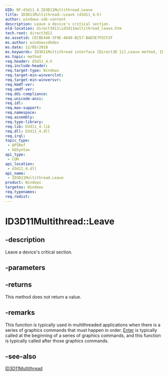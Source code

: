 ```yaml
---
UID: NF:d3d11_4.ID3D11Multithread.Leave
title: ID3D11Multithread::Leave (d3d11_4.h)
author: windows-sdk-content
description: Leave a device's critical section.
old-location: direct3d11\id3d11multithread_leave.htm
tech.root: direct3d11
ms.assetid: CECBE440-3F9E-4649-B257-BAD3E7F5CF2F
ms.author: windowssdkdev
ms.date: 12/05/2018
ms.keywords: ID3D11Multithread interface [Direct3D 11],Leave method, ID3D11Multithread.Leave, ID3D11Multithread::Leave, Leave, Leave method [Direct3D 11], Leave method [Direct3D 11],ID3D11Multithread interface, d3d11_4/ID3D11Multithread::Leave, direct3d11.id3d11multithread_leave
ms.topic: method
req.header: d3d11_4.h
req.include-header: 
req.target-type: Windows
req.target-min-winverclnt: 
req.target-min-winversvr: 
req.kmdf-ver: 
req.umdf-ver: 
req.ddi-compliance: 
req.unicode-ansi: 
req.idl: 
req.max-support: 
req.namespace: 
req.assembly: 
req.type-library: 
req.lib: D3d11_4.lib
req.dll: D3d11_4.dll
req.irql: 
topic_type:
 - APIRef
 - kbSyntax
api_type:
 - COM
api_location:
 - d3d11_4.dll
api_name:
 - ID3D11Multithread.Leave
product: Windows
targetos: Windows
req.typenames: 
req.redist: 
---
```


# ID3D11Multithread::Leave


## -description


Leave a device's critical section.


## -parameters






## -returns



This method does not return a value.




## -remarks



This function is typically used in multithreaded applications when there is a series of graphics commands 
		  that must happen in order. <a href="https://msdn.microsoft.com/A742D03A-0A47-4B08-952A-836A272D1519">Enter</a> is typically called at the beginning of a series of graphics commands, and this function is typically 
		  called after those graphics commands.




## -see-also




<a href="https://msdn.microsoft.com/1A07694E-7D61-4A59-82E3-048F04C8D57A">ID3D11Multithread</a>
 

 

